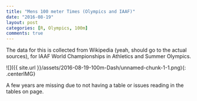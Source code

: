 ```yaml
---
title: "Mens 100 meter Times (Olympics and IAAF)"
date: "2016-08-19"
layout: post
categories: [R, Olympics, 100m]
comments: true
---
```


The data for this is collected from Wikipedia (yeah, should go to the actual sources), for IAAF World Championships in Athletics and Summer Olympics.  

![]({{ site.url }}/assets/2016-08-19-100m-Dash/unnamed-chunk-1-1.png){: .centerIMG}

A few years are missing due to not having a table or issues reading in the tables on page.
